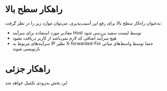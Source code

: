 # راهکار سطح بالا
به‌عنوان راه‌کار سطح بالا برای رفع این آسیب‌پذیری، می‌توان موارد زیر را در نظر گرفت:
* مقادیر مورد استفاده برای سرآیند Host توسط لیست سفید بررسی شود
* هیچ سرآیند اضافی که لازم نمی‌باشد از کاربر دریافت نشود
* سرآیندهای مربوط به IP نظیر X-forwarded-For حتما توسط واسط‌های میانی بازنویسی شوند
# راهکار جزئی
این بخش به‌زودی تکمیل خواهد شد